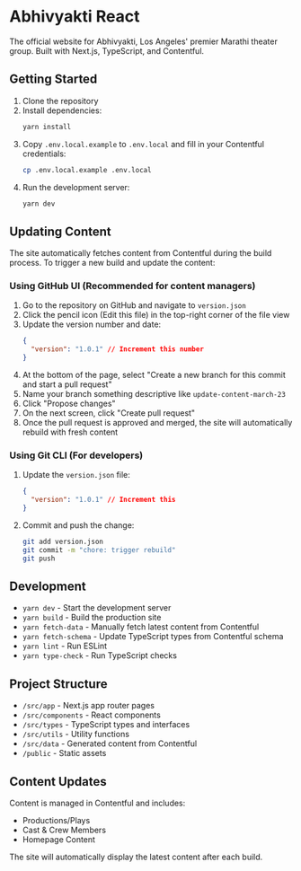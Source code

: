 # Abhivyakti React

The official website for Abhivyakti, Los Angeles' premier Marathi theater group. Built with Next.js, TypeScript, and Contentful.

## Getting Started

1. Clone the repository
2. Install dependencies:
   ```bash
   yarn install
   ```
3. Copy `.env.local.example` to `.env.local` and fill in your Contentful credentials:
   ```bash
   cp .env.local.example .env.local
   ```
4. Run the development server:
   ```bash
   yarn dev
   ```

## Updating Content

The site automatically fetches content from Contentful during the build process. To trigger a new build and update the content:

### Using GitHub UI (Recommended for content managers)

1. Go to the repository on GitHub and navigate to `version.json`
2. Click the pencil icon (Edit this file) in the top-right corner of the file view
3. Update the version number and date:
   ```json
   {
     "version": "1.0.1" // Increment this number
   }
   ```
4. At the bottom of the page, select "Create a new branch for this commit and start a pull request"
5. Name your branch something descriptive like `update-content-march-23`
6. Click "Propose changes"
7. On the next screen, click "Create pull request"
8. Once the pull request is approved and merged, the site will automatically rebuild with fresh content

### Using Git CLI (For developers)

1. Update the `version.json` file:
   ```json
   {
     "version": "1.0.1" // Increment this
   }
   ```
2. Commit and push the change:
   ```bash
   git add version.json
   git commit -m "chore: trigger rebuild"
   git push
   ```

## Development

- `yarn dev` - Start the development server
- `yarn build` - Build the production site
- `yarn fetch-data` - Manually fetch latest content from Contentful
- `yarn fetch-schema` - Update TypeScript types from Contentful schema
- `yarn lint` - Run ESLint
- `yarn type-check` - Run TypeScript checks

## Project Structure

- `/src/app` - Next.js app router pages
- `/src/components` - React components
- `/src/types` - TypeScript types and interfaces
- `/src/utils` - Utility functions
- `/src/data` - Generated content from Contentful
- `/public` - Static assets

## Content Updates

Content is managed in Contentful and includes:

- Productions/Plays
- Cast & Crew Members
- Homepage Content

The site will automatically display the latest content after each build.
